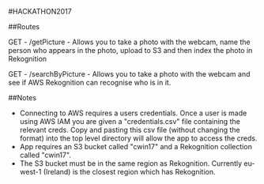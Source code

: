 
#HACKATHON2017

##Routes

GET  - /getPicture -  Allows you to take a photo with the webcam, name the person who appears in the photo, upload to S3 and then index the photo in Rekognition

GET - /searchByPicture - Allows you to take a photo with the webcam and see if AWS Rekognition can recognise who is in it.

##Notes

* Connecting to AWS requires a users credentials. Once a user is made using AWS IAM you are given a "credentials.csv" file containing the relevant creds. Copy and pasting this csv file (without changing the format) into the top level directory will allow the app to access the creds.
* App requires an S3 bucket called "cwin17" and a Rekognition collection called "cwin17".
* The S3 bucket must be in the same region as Rekognition. Currently eu-west-1 (Ireland) is the closest region which has Rekognition.